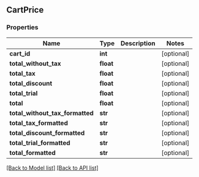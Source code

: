 ## CartPrice

### Properties
Name | Type | Description | Notes
------------ | ------------- | ------------- | -------------
**cart_id** | **int** |  | [optional] 
**total_without_tax** | **float** |  | [optional] 
**total_tax** | **float** |  | [optional] 
**total_discount** | **float** |  | [optional] 
**total_trial** | **float** |  | [optional] 
**total** | **float** |  | [optional] 
**total_without_tax_formatted** | **str** |  | [optional] 
**total_tax_formatted** | **str** |  | [optional] 
**total_discount_formatted** | **str** |  | [optional] 
**total_trial_formatted** | **str** |  | [optional] 
**total_formatted** | **str** |  | [optional] 

[[Back to Model list]](#documentation-for-models) [[Back to API list]](#documentation-for-api-endpoints)


